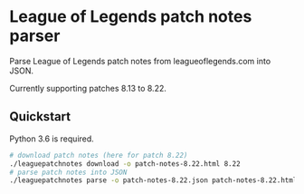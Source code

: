 # League of Legends patch notes parser

Parse League of Legends patch notes from leagueoflegends.com into JSON.

Currently supporting patches 8.13 to 8.22.

## Quickstart

Python 3.6 is required.

```sh
# download patch notes (here for patch 8.22)
./leaguepatchnotes download -o patch-notes-8.22.html 8.22
# parse patch notes into JSON
./leaguepatchnotes parse -o patch-notes-8.22.json patch-notes-8.22.html
```

